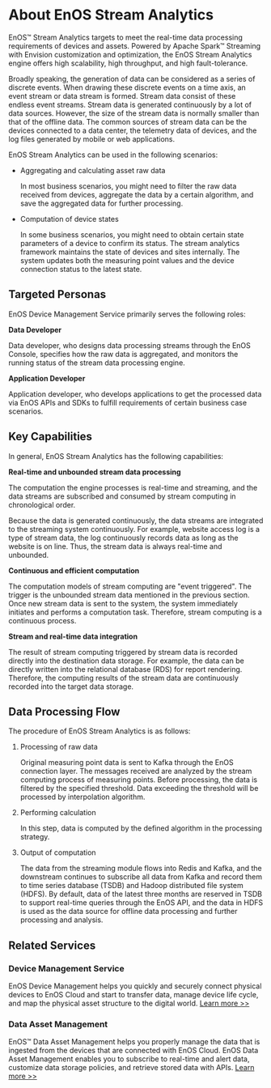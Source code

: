 # About EnOS Stream Analytics

EnOS™ Stream Analytics targets to meet the real-time data processing requirements of devices and assets. Powered by Apache Spark™ Streaming with Envision customization and optimization, the EnOS Stream Analytics engine offers high scalability, high throughput, and high fault-tolerance.

Broadly speaking, the generation of data can be considered as a series of discrete events. When drawing these discrete events on a time axis, an event stream or data stream is formed. Stream data consist of these endless event streams. Stream data is generated continuously by a lot of data sources. However, the size of the stream data is normally smaller than that of the offline data. The common sources of stream data can be the devices connected to a data center, the telemetry data of devices, and the log files generated by mobile or web applications.

EnOS Stream Analytics can be used in the following scenarios:

- Aggregating and calculating asset raw data

  In most business scenarios, you might need to filter the raw data received from devices, aggregate the data by a certain algorithm, and save the aggregated data for further processing.  

- Computation of device states

  In some business scenarios, you might need to obtain certain state parameters of a device to confirm its status. The stream analytics framework maintains the state of devices and sites internally. The system updates both the measuring point values and the device connection status to the latest state.


## Targeted Personas

EnOS Device Management Service primarily serves the following roles:

**Data Developer**

Data developer, who designs data processing streams through the EnOS Console, specifies how the raw data is aggregated, and monitors the running status of the stream data processing engine.

**Application Developer**

Application developer, who develops applications to get the processed data via EnOS APIs and SDKs to fulfill requirements of certain business case scenarios.

## Key Capabilities

In general, EnOS Stream Analytics has the following capabilities:

**Real-time and unbounded stream data processing**

The computation the engine processes is real-time and streaming, and the data streams are subscribed and consumed by stream computing in chronological order.

Because the data is generated continuously, the data streams are integrated to the streaming system continuously. For example, website access log is a type of stream data, the log continuously records data as long as the website is on line. Thus, the stream data is always real-time and unbounded.

**Continuous and efficient computation**

The computation models of stream computing are "event triggered". The trigger is the unbounded stream data mentioned in the previous section. Once new stream data is sent to the system, the system immediately initiates and performs a computation task. Therefore, stream computing is a continuous process.

**Stream and real-time data integration**

The result of stream computing triggered by stream data is recorded directly into the destination data storage. For example, the data can be directly written into the relational database (RDS) for report rendering. Therefore, the computing results of the stream data are continuously recorded into the target data storage.

## Data Processing Flow

The procedure of EnOS Stream Analytics is as follows:

1. Processing of raw data

   Original measuring point data is sent to Kafka through the EnOS connection layer. The messages received are analyzed by the stream computing process of measuring points. Before processing, the data is filtered by the specified threshold. Data exceeding the threshold will be processed by interpolation algorithm.

2. Performing calculation

   In this step, data is computed by the defined algorithm in the processing strategy.

3. Output of computation

   The data from the streaming module flows into Redis and Kafka, and the downstream continues to subscribe all data from Kafka and record them to time series database (TSDB) and Hadoop distributed file system (HDFS). By default, data of the latest three months are reserved in TSDB to support real-time queries through the EnOS API, and the data in HDFS is used as the data source for offline data processing and further processing and analysis.

## Related Services

### Device Management Service

EnOS Device Management helps you quickly and securely connect physical devices to EnOS Cloud and start to transfer data, manage device life cycle, and map the physical asset structure to the digital world. [Learn more >>](/docs/device-connection/en/latest/device_management_overview.html)

### Data Asset Management

EnOS™ Data Asset Management helps you properly manage the data that is ingested from the devices that are connected with EnOS Cloud. EnOS Data Asset Management enables you to subscribe to real-time and alert data, customize data storage policies, and retrieve stored data with APIs. [Learn more >>](/docs/data-asset/en/latest/data_asset_overview.html)
